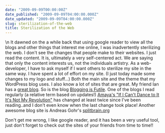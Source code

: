 ```yaml
---
date: "2009-09-09T00:00:00Z"
date_published: "2009-09-09T04:00:00.000Z"
date_updated: "2009-09-09T04:00:00.000Z"
slug: sterilization-of-the-web
title: Sterilization of the Web
---
```


\n    It dawned on the a while back that using google reader to view all the blogs and other things that interest me online, I was inadvertently sterilizing the web.  I don't see the changes that people make to their websites.   I just read the content.  It is, ultimately a very self-centered act.  We are saying that only the content interests us, not the individuals artistry.  As a web-developer, I have to ask myself if I want others to sterilize my site in the same way.  I have spent a lot of effort on my site. (I just today made some changes to my logo and stuff...) Both the main site and the theme that my WordPress blog uses.  I also know a lot of sites that are great.  My friend Ian has a [great blog](http://www.iangreulichonline.com).  So is the blog [Blogging is Futile](http://www.noone.org/blog).  One of the blogs I read regularly (a relative term based on updates!) [Amaya's "If I Can't Dance to It It's Not My Revolution"](http://amayita.livejournal.com) has changed at least twice since I've been reading..and I don't even know when the last change took place!  Another awesome blog site is Andreas Gohr's [splitbrain.org](http://www.splitbrain.org)

Don't get me wrong, I like google reader, and it has been a very useful tool, just don't forget to check out the sites of your friends from time to time!!
